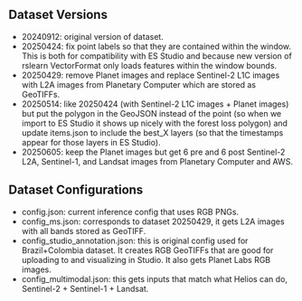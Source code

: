 Dataset Versions
----------------

- 20240912: original version of dataset.
- 20250424: fix point labels so that they are contained within the window. This is both
  for compatibility with ES Studio and because new version of rslearn VectorFormat only
  loads features within the window bounds.
- 20250429: remove Planet images and replace Sentinel-2 L1C images with L2A images from
  Planetary Computer which are stored as GeoTIFFs.
- 20250514: like 20250424 (with Sentinel-2 L1C images + Planet images) but put the
  polygon in the GeoJSON instead of the point (so when we import to ES Studio it shows
  up nicely with the forest loss polygon) and update items.json to include the best_X
  layers (so that the timestamps appear for those layers in ES Studio).
- 20250605: keep the Planet images but get 6 pre and 6 post Sentinel-2 L2A, Sentinel-1,
  and Landsat images from Planetary Computer and AWS.


Dataset Configurations
----------------------

- config.json: current inference config that uses RGB PNGs.
- config_ms.json: corresponds to dataset 20250429, it gets L2A images with all bands
  stored as GeoTIFF.
- config_studio_annotation.json: this is original config used for Brazil+Colombia
  dataset. It creates RGB GeoTIFFs that are good for uploading to and visualizing in
  Studio. It also gets Planet Labs RGB images.
- config_multimodal.json: this gets inputs that match what Helios can do, Sentinel-2 +
  Sentinel-1 + Landsat.
